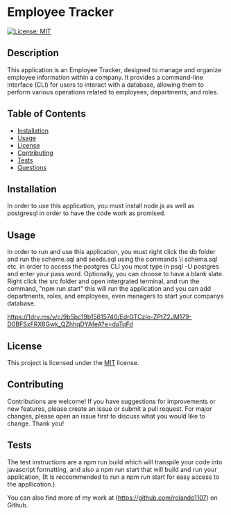 
# Employee Tracker

[![License: MIT](https://img.shields.io/badge/License-MIT-yellow.svg)](https://opensource.org/licenses/MIT)

## Description
This application is an Employee Tracker, designed to manage and organize employee information within a company. It provides a command-line interface (CLI) for users to interact with a database, allowing them to perform various operations related to employees, departments, and roles.

## Table of Contents
- [Installation](#installation)
- [Usage](#usage)
- [License](#license)
- [Contributing](#contributing)
- [Tests](#tests)
- [Questions](#questions)

## Installation
In order to use this application, you must install node.js as well as postgresql in order to have the code work as promised.

## Usage
In order to run and use this application, you must right click the db folder and run the scheme.sql and seeds.sql using the commands \i schema.sql etc. in order to access the postgres CLI you must type in psql -U postgres and enter your pass word. Optionally, you can choose to have a blank slate. Right click the src folder and open intergrated terminal, and run the command, "npm run start" this will run the application and you can add departments, roles, and employees, even managers to start your companys database.




https://1drv.ms/v/c/9b5bc19b15615740/EdrGTCzIo-ZPtZ2JM179-D0BFSxFRX6Gwk_QZhhqDYAfeA?e=daTqFd


## License
This project is licensed under the [MIT](https://opensource.org/licenses/MIT) license.

## Contributing
Contributions are welcome! If you have suggestions for improvements or new features, please create an issue or submit a pull request. For major changes, please open an issue first to discuss what you would like to change. Thank you!

## Tests
The test instructions are a npm run build which will transpile your code into javascript formatting, and also a npm run start that will build and run your application, (It is reccommended to run a npm run start for easy access to the appllication.)

You can also find more of my work at (https://github.com/rolando1107) on Github.
